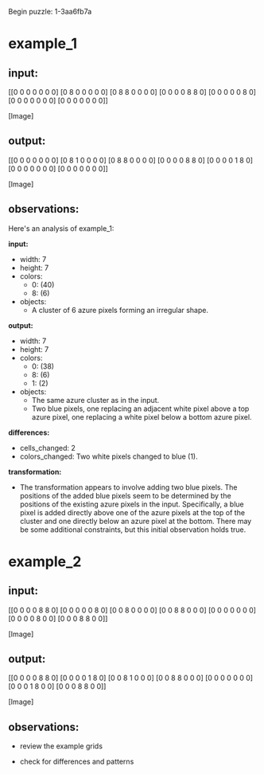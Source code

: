 Begin puzzle: 1-3aa6fb7a


# example_1

## input:

[[0 0 0 0 0 0 0]
 [0 8 0 0 0 0 0]
 [0 8 8 0 0 0 0]
 [0 0 0 0 8 8 0]
 [0 0 0 0 0 8 0]
 [0 0 0 0 0 0 0]
 [0 0 0 0 0 0 0]]


[Image]


## output:

[[0 0 0 0 0 0 0]
 [0 8 1 0 0 0 0]
 [0 8 8 0 0 0 0]
 [0 0 0 0 8 8 0]
 [0 0 0 0 1 8 0]
 [0 0 0 0 0 0 0]
 [0 0 0 0 0 0 0]]


[Image]


## observations:

Here's an analysis of example_1:

**input:**

*   width: 7
*   height: 7
*   colors:
    *   0: (40)
    *   8: (6)
*   objects:
    *   A cluster of 6 azure pixels forming an irregular shape.

**output:**

*   width: 7
*   height: 7
*   colors:
    *   0: (38)
    *   8: (6)
    *   1: (2)
*   objects:
    *   The same azure cluster as in the input.
    *   Two blue pixels, one replacing an adjacent white pixel above a top azure pixel, one replacing a white pixel below a bottom azure pixel.


**differences:**

*   cells_changed: 2
*   colors_changed: Two white pixels changed to blue (1).

**transformation:**

*   The transformation appears to involve adding two blue pixels.  The positions of the added blue pixels seem to be determined by the positions of the existing azure pixels in the input. Specifically, a blue pixel is added directly above one of the azure pixels at the top of the cluster and one directly below an azure pixel at the bottom.  There may be some additional constraints, but this initial observation holds true.




# example_2

## input:

[[0 0 0 0 8 8 0]
 [0 0 0 0 0 8 0]
 [0 0 8 0 0 0 0]
 [0 0 8 8 0 0 0]
 [0 0 0 0 0 0 0]
 [0 0 0 0 8 0 0]
 [0 0 0 8 8 0 0]]


[Image]


## output:

[[0 0 0 0 8 8 0]
 [0 0 0 0 1 8 0]
 [0 0 8 1 0 0 0]
 [0 0 8 8 0 0 0]
 [0 0 0 0 0 0 0]
 [0 0 0 1 8 0 0]
 [0 0 0 8 8 0 0]]


[Image]


## observations:

- review the example grids

- check for differences and patterns


